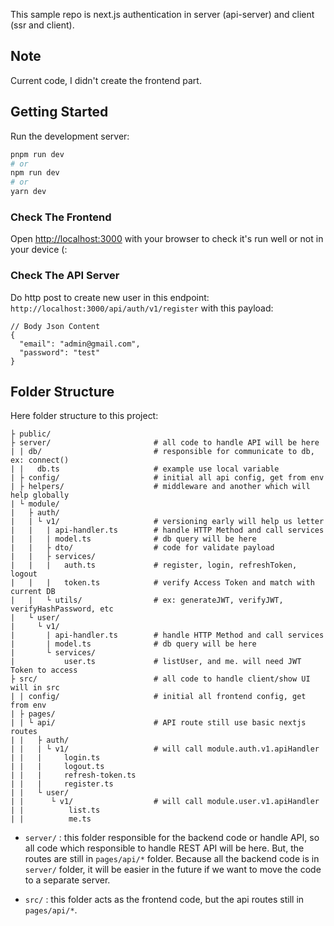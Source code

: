 This sample repo is next.js authentication in server (api-server) and client (ssr and client).

## Note
Current code, I didn't create the frontend part.

## Getting Started

Run the development server:

```bash
pnpm run dev
# or
npm run dev
# or
yarn dev
```

### Check The Frontend
Open [http://localhost:3000](http://localhost:3000) with your browser to check it's run well or not in your device (:

### Check The API Server
Do http post to create new user in this endpoint: `http://localhost:3000/api/auth/v1/register` with this payload:
```
// Body Json Content
{
  "email": "admin@gmail.com",
  "password": "test"
}
```

## Folder Structure
Here folder structure to this project:
```
├ public/                       
├ server/                       # all code to handle API will be here
| | db/                         # responsible for communicate to db, ex: connect()
| |   db.ts                     # example use local variable
| ├ config/                     # initial all api config, get from env
| ├ helpers/                    # middleware and another which will help globally
| └ module/                      
|   ├ auth/
|   | └ v1/                     # versioning early will help us letter
|   |   | api-handler.ts        # handle HTTP Method and call services
|   |   | model.ts              # db query will be here
|   |   ├ dto/                  # code for validate payload
|   |   ├ services/              
|   |   |   auth.ts             # register, login, refreshToken, logout 
|   |   |   token.ts            # verify Access Token and match with current DB
|   |   └ utils/                # ex: generateJWT, verifyJWT, verifyHashPassword, etc
|   └ user/
|     └ v1/
|       | api-handler.ts        # handle HTTP Method and call services
|       | model.ts              # db query will be here
|       └ services/
|           user.ts             # listUser, and me. will need JWT Token to access 
├ src/                          # all code to handle client/show UI will in src
| | config/                     # initial all frontend config, get from env 
| ├ pages/                       
| | └ api/                      # API route still use basic nextjs routes
| |   ├ auth/                   
| |   | └ v1/                   # will call module.auth.v1.apiHandler
| |   |     login.ts            
| |   |     logout.ts
| |   |     refresh-token.ts
| |   |     register.ts
| |   └ user/            
| |      └ v1/                  # will call module.user.v1.apiHandler
| |          list.ts
| |          me.ts
```

- `server/` : this folder responsible for the backend code or handle API, so all code which responsible to handle REST API will be here. But, the routes are still in `pages/api/*` folder. 
Because all the backend code is in `server/`  folder, it will be easier in the future if we want to move the code to a separate server.

- `src/` : this folder acts as the frontend code, but the api routes still in `pages/api/*`.

